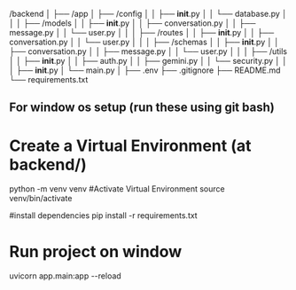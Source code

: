/backend
│
├── /app
│   ├── /config
│   │   ├── __init__.py
│   │   └── database.py
│   │
│   ├── /models
│   │   ├── __init__.py
│   │   ├── conversation.py
│   │   ├── message.py
│   │   └── user.py
│   │
│   ├── /routes
│   │   ├── __init__.py
│   │   ├── conversation.py
│   │   └── user.py
│   │
│   ├── /schemas
│   │   ├── __init__.py
│   │   ├── conversation.py
│   │   ├── message.py
│   │   └── user.py
│   │
│   ├── /utils
│   │   ├── __init__.py
│   │   ├── auth.py
│   │   ├── gemini.py
│   │   └── security.py
│   │
│   ├── __init__.py
│   └── main.py
│
├── .env
├── .gitignore
├── README.md
└── requirements.txt

## For  window os setup (run these using git bash)
# Create a Virtual Environment (at backend/)
python -m venv venv
#Activate Virtual Environment
source venv/bin/activate

#install dependencies
pip install -r requirements.txt
# Run project on window
uvicorn app.main:app --reload